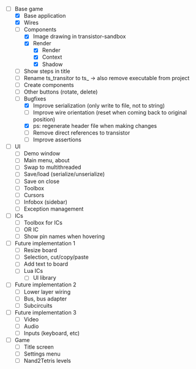 - [ ] Base game
  - [x] Base application
  - [x] Wires
  - [ ] Components
    - [x] Image drawing in transistor-sandbox
    - [x] Render
      - [x] Render
      - [x] Context
      - [x] Shadow
  - [ ] Show steps in title
  - [ ] Rename ts_transitor to ts_ -> also remove executable from project
  - [ ] Create components
  - [ ] Other buttons (rotate, delete)
  - [ ] Bugfixes
    - [x] Improve serialization (only write to file, not to string)
    - [ ] Improve wire orientation (reset when coming back to original position)
    - [x] ps: regenerate header file when making changes
    - [ ] Remove direct references to transistor
    - [ ] Improve assertions
  
- [ ] UI
  - [ ] Demo window
  - [ ] Main menu, about
  - [ ] Swap to multithreaded
  - [ ] Save/load (serialize/unserialize)
  - [ ] Save on close
  - [ ] Toolbox
  - [ ] Cursors
  - [ ] Infobox (sidebar)
  - [ ] Exception management
  
- [ ] ICs
  - [ ] Toolbox for ICs
  - [ ] OR IC 
  - [ ] Show pin names when hovering

- [ ] Future implementation 1
  - [ ] Resize board
  - [ ] Selection, cut/copy/paste
  - [ ] Add text to board
  - [ ] Lua ICs
    - [ ] UI library

- [ ] Future implementation 2
  - [ ] Lower layer wiring
  - [ ] Bus, bus adapter
  - [ ] Subcircuits

- [ ] Future implementation 3
  - [ ] Video
  - [ ] Audio
  - [ ] Inputs (keyboard, etc)

- [ ] Game
  - [ ] Title screen
  - [ ] Settings menu
  - [ ] Nand2Tetris levels